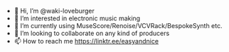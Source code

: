 - 👋 Hi, I’m @waki-loveburger
- 👀 I’m interested in electronic music making
- 🌱 I’m currently using MuseScore/Renoise/VCVRack/BespokeSynth etc.
- 💞️ I’m looking to collaborate on any kind of producers
- 📫 How to reach me https://linktr.ee/easyandnice

<!---
waki-loveburger/waki-loveburger is a ✨ special ✨ repository because its `README.md` (this file) appears on your GitHub profile.
You can click the Preview link to take a look at your changes.
--->

